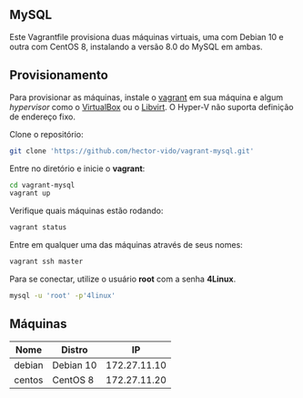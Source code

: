 ## MySQL

Este Vagrantfile provisiona duas máquinas virtuais, uma com Debian 10 e outra com CentOS 8, instalando a versão 8.0 do MySQL em ambas.

## Provisionamento

Para provisionar as máquinas, instale o [vagrant](https://www.vagrantup.com/) em sua máquina e algum *hypervisor* como o [VirtualBox](https://www.virtualbox.org/) ou o [Libvirt](https://libvirt.org/). O Hyper-V não suporta definição de endereço fixo.

Clone o repositório:

```bash
git clone 'https://github.com/hector-vido/vagrant-mysql.git'
```

Entre no diretório e inicie o **vagrant**:

```bash
cd vagrant-mysql
vagrant up
```

Verifique quais máquinas estão rodando:

```bash
vagrant status
```

Entre em qualquer uma das máquinas através de seus nomes:

```bash
vagrant ssh master
```

Para se conectar, utilize o usuário **root** com a senha **4Linux**.

```bash
mysql -u 'root' -p'4linux'
```

## Máquinas

| Nome    | Distro    | IP           |
|---------|-----------|--------------|
| debian  | Debian 10 | 172.27.11.10 |
| centos  | CentOS  8 | 172.27.11.20 |
